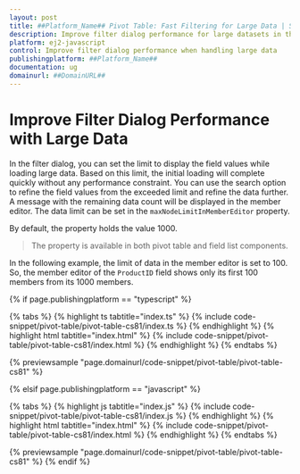 ```yaml
---
layout: post
title: ##Platform_Name## Pivot Table: Fast Filtering for Large Data | Syncfusion
description: Improve filter dialog performance for large datasets in the Syncfusion EJ2 ##Platform_Name## Pivot Table. Learn tips to optimize your app for speed.
platform: ej2-javascript
control: Improve filter dialog performance when handling large data 
publishingplatform: ##Platform_Name##
documentation: ug
domainurl: ##DomainURL##
---
```


# Improve Filter Dialog Performance with Large Data

In the filter dialog, you can set the limit to display the field values while loading large data. Based on this limit, the initial loading will complete quickly without any performance constraint. You can use the search option to refine the field values from the exceeded limit and refine the data further. A message with the remaining data count will be displayed in the member editor. The data limit can be set in the `maxNodeLimitInMemberEditor` property.

By default, the property holds the value 1000.

> The property is available in both pivot table and field list components.

In the following example, the limit of data in the member editor is set to 100. So, the member editor of the `ProductID` field shows only its first 100 members from its 1000 members.

{% if page.publishingplatform == "typescript" %}

 {% tabs %}
{% highlight ts tabtitle="index.ts" %}
{% include code-snippet/pivot-table/pivot-table-cs81/index.ts %}
{% endhighlight %}
{% highlight html tabtitle="index.html" %}
{% include code-snippet/pivot-table/pivot-table-cs81/index.html %}
{% endhighlight %}
{% endtabs %}
        
{% previewsample "page.domainurl/code-snippet/pivot-table/pivot-table-cs81" %}

{% elsif page.publishingplatform == "javascript" %}

{% tabs %}
{% highlight js tabtitle="index.js" %}
{% include code-snippet/pivot-table/pivot-table-cs81/index.js %}
{% endhighlight %}
{% highlight html tabtitle="index.html" %}
{% include code-snippet/pivot-table/pivot-table-cs81/index.html %}
{% endhighlight %}
{% endtabs %}

{% previewsample "page.domainurl/code-snippet/pivot-table/pivot-table-cs81" %}
{% endif %}
